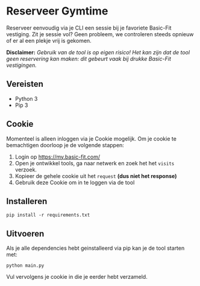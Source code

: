 # Reserveer Gymtime

Reserveer eenvoudig via je CLI een sessie bij je favoriete Basic-Fit vestiging. Zit je sessie vol? Geen probleem, we controleren steeds opnieuw of er al een plekje vrij is gekomen.

**Disclaimer:** _Gebruik van de tool is op eigen risico! Het kan zijn dat de tool geen reservering kan maken: dit gebeurt vaak bij drukke Basic-Fit vestigingen._

## Vereisten
* Python 3
* Pip 3

## Cookie
Momenteel is alleen inloggen via je Cookie mogelijk. Om je cookie te bemachtigen doorloop je de volgende stappen:

1. Login op https://my.basic-fit.com/
2. Open je ontwikkel tools, ga naar netwerk en zoek het het `visits` verzoek.
3. Kopieer de gehele cookie uit het `request` **(dus niet het response)**
4. Gebruik deze Cookie om in te loggen via de tool

## Installeren

```
pip install -r requirements.txt
```

## Uitvoeren
Als je alle dependencies hebt geinstalleerd via pip kan je de tool starten met:

```
python main.py 
```

Vul vervolgens je cookie in die je eerder hebt verzameld.
